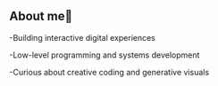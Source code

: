 ## About me👋

-Building interactive digital experiences

-Low-level programming and systems development

-Curious about creative coding and generative visuals






